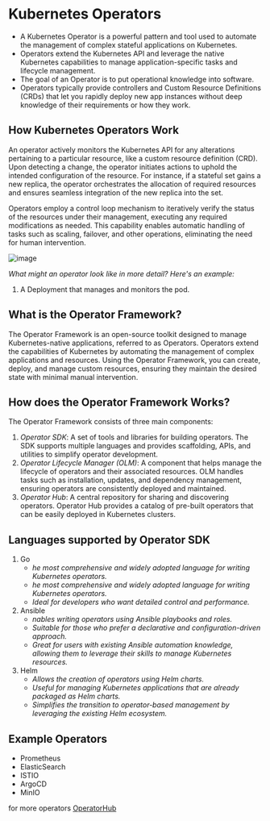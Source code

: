 # Kubernetes Operators
- A Kubernetes Operator is a powerful pattern and tool used to automate the management of complex stateful applications on Kubernetes.
- Operators extend the Kubernetes API and leverage the native Kubernetes capabilities to manage application-specific tasks and lifecycle management.
- The goal of an Operator is to put operational knowledge into software.
- Operators typically provide controllers and Custom Resource Definitions (CRDs) that let you rapidly deploy new app instances without deep knowledge of their requirements or how they work.

## How Kubernetes Operators Work
An operator actively monitors the Kubernetes API for any alterations pertaining to a particular resource, like a custom resource definition (CRD). Upon detecting a change, the operator initiates actions to uphold the intended configuration of the resource. For instance, if a stateful set gains a new replica, the operator orchestrates the allocation of required resources and ensures seamless integration of the new replica into the set.

Operators employ a control loop mechanism to iteratively verify the status of the resources under their management, executing any required modifications as needed. This capability enables automatic handling of tasks such as scaling, failover, and other operations, eliminating the need for human intervention.

![image](https://github.com/Phanindhra-Reddy/Cloud/assets/88189250/7e502a43-0642-4da1-8e32-fc7c409953a4)


*What might an operator look like in more detail? Here's an example:*

1. A Deployment that manages and monitors the pod.

## What is the Operator Framework?
The Operator Framework is an open-source toolkit designed to manage Kubernetes-native applications, referred to as Operators. Operators extend the capabilities of Kubernetes by automating the management of complex applications and resources. Using the Operator Framework, you can create, deploy, and manage custom resources, ensuring they maintain the desired state with minimal manual intervention.

## How does the Operator Framework Works?
The Operator Framework consists of three main components:

1. *Operator SDK*: A set of tools and libraries for building operators. The SDK supports multiple languages and provides scaffolding, APIs, and utilities to simplify operator development.
2. *Operator Lifecycle Manager (OLM)*: A component that helps manage the lifecycle of operators and their associated resources. OLM handles tasks such as installation, updates, and dependency management, ensuring operators are consistently deployed and maintained.
3. *Operator Hub*: A central repository for sharing and discovering operators. Operator Hub provides a catalog of pre-built operators that can be easily deployed in Kubernetes clusters.

## Languages supported by Operator SDK
1. Go
   - *he most comprehensive and widely adopted language for writing Kubernetes operators.*
   - *he most comprehensive and widely adopted language for writing Kubernetes operators.*
   - *Ideal for developers who want detailed control and performance.*
2. Ansible
   - *nables writing operators using Ansible playbooks and roles.*
   - *Suitable for those who prefer a declarative and configuration-driven approach.*
   - *Great for users with existing Ansible automation knowledge, allowing them to leverage their skills to manage Kubernetes resources.*
3. Helm
   - *Allows the creation of operators using Helm charts.*
   - *Useful for managing Kubernetes applications that are already packaged as Helm charts.*
   - *Simplifies the transition to operator-based management by leveraging the existing Helm ecosystem.*

## Example Operators
- Prometheus
- ElasticSearch
- ISTIO
- ArgoCD
- MinIO

for more operators [OperatorHub](https://operatorhub.io/)


